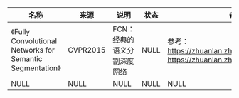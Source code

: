 |名称  |  来源   | 说明  |状态   | 备注  |
|  ----  | ----  |----  | ----  |----  |
| 《Fully Convolutional Networks for Semantic Segmentation》| CVPR2015|FCN：经典的语义分割深度网络|NULL |参考：<br/>https://zhuanlan.zhihu.com/p/32037333<br/>https://zhuanlan.zhihu.com/p/31428783|
| NULL  | NULL |NULL |NULL |NULL |
